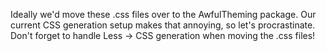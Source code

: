 Ideally we'd move these .css files over to the AwfulTheming package. Our current CSS generation setup makes that annoying, so let's procrastinate. Don't forget to handle Less → CSS generation when moving the .css files!
